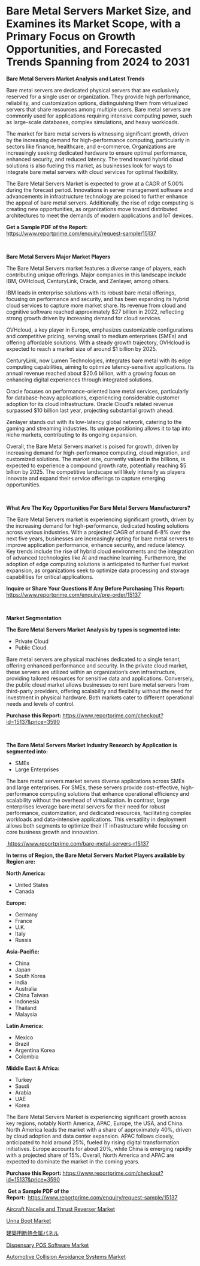 <p><h1>Bare Metal Servers Market Size, and Examines its Market Scope, with a Primary Focus on Growth Opportunities, and Forecasted Trends Spanning from 2024 to 2031</h1></p><p><strong>Bare Metal Servers Market Analysis and Latest Trends</strong></p>
<p><p>Bare metal servers are dedicated physical servers that are exclusively reserved for a single user or organization. They provide high performance, reliability, and customization options, distinguishing them from virtualized servers that share resources among multiple users. Bare metal servers are commonly used for applications requiring intensive computing power, such as large-scale databases, complex simulations, and heavy workloads.</p><p>The market for bare metal servers is witnessing significant growth, driven by the increasing demand for high-performance computing, particularly in sectors like finance, healthcare, and e-commerce. Organizations are increasingly seeking dedicated hardware to ensure optimal performance, enhanced security, and reduced latency. The trend toward hybrid cloud solutions is also fueling this market, as businesses look for ways to integrate bare metal servers with cloud services for optimal flexibility.</p><p>The Bare Metal Servers Market is expected to grow at a CAGR of 5.00% during the forecast period. Innovations in server management software and advancements in infrastructure technology are poised to further enhance the appeal of bare metal servers. Additionally, the rise of edge computing is creating new opportunities, as organizations move toward distributed architectures to meet the demands of modern applications and IoT devices.</p></p>
<p><strong>Get a Sample PDF of the Report:&nbsp;</strong> <a href="https://www.reportprime.com/enquiry/request-sample/15137">https://www.reportprime.com/enquiry/request-sample/15137</a></p>
<p>&nbsp;</p>
<p><strong>Bare Metal Servers Major Market Players</strong></p>
<p><p>The Bare Metal Servers market features a diverse range of players, each contributing unique offerings. Major companies in this landscape include IBM, OVHcloud, CenturyLink, Oracle, and Zenlayer, among others.</p><p>IBM leads in enterprise solutions with its robust bare metal offerings, focusing on performance and security, and has been expanding its hybrid cloud services to capture more market share. Its revenue from cloud and cognitive software reached approximately $27 billion in 2022, reflecting strong growth driven by increasing demand for cloud services.</p><p>OVHcloud, a key player in Europe, emphasizes customizable configurations and competitive pricing, serving small to medium enterprises (SMEs) and offering affordable solutions. With a steady growth trajectory, OVHcloud is expected to reach a market size of around $1 billion by 2025.</p><p>CenturyLink, now Lumen Technologies, integrates bare metal with its edge computing capabilities, aiming to optimize latency-sensitive applications. Its annual revenue reached about $20.6 billion, with a growing focus on enhancing digital experiences through integrated solutions.</p><p>Oracle focuses on performance-oriented bare metal services, particularly for database-heavy applications, experiencing considerable customer adoption for its cloud infrastructure. Oracle Cloud's related revenue surpassed $10 billion last year, projecting substantial growth ahead.</p><p>Zenlayer stands out with its low-latency global network, catering to the gaming and streaming industries. Its unique positioning allows it to tap into niche markets, contributing to its ongoing expansion.</p><p>Overall, the Bare Metal Servers market is poised for growth, driven by increasing demand for high-performance computing, cloud migration, and customized solutions. The market size, currently valued in the billions, is expected to experience a compound growth rate, potentially reaching $5 billion by 2025. The competitive landscape will likely intensify as players innovate and expand their service offerings to capture emerging opportunities.</p></p>
<p>&nbsp;</p>
<p><strong>What Are The Key Opportunities For Bare Metal Servers Manufacturers?</strong></p>
<p><p>The Bare Metal Servers market is experiencing significant growth, driven by the increasing demand for high-performance, dedicated hosting solutions across various industries. With a projected CAGR of around 6-8% over the next five years, businesses are increasingly opting for bare metal servers to improve application performance, enhance security, and reduce latency. Key trends include the rise of hybrid cloud environments and the integration of advanced technologies like AI and machine learning. Furthermore, the adoption of edge computing solutions is anticipated to further fuel market expansion, as organizations seek to optimize data processing and storage capabilities for critical applications.</p></p>
<p><strong>Inquire or Share Your Questions If Any Before Purchasing This Report:</strong> <a href="https://www.reportprime.com/enquiry/pre-order/15137">https://www.reportprime.com/enquiry/pre-order/15137</a></p>
<p>&nbsp;</p>
<p><strong>Market Segmentation</strong></p>
<p><strong>The Bare Metal Servers Market Analysis by types is segmented into:</strong></p>
<p><ul><li>Private Cloud</li><li>Public Cloud</li></ul></p>
<p><p>Bare metal servers are physical machines dedicated to a single tenant, offering enhanced performance and security. In the private cloud market, these servers are utilized within an organization’s own infrastructure, providing tailored resources for sensitive data and applications. Conversely, the public cloud market allows businesses to rent bare metal servers from third-party providers, offering scalability and flexibility without the need for investment in physical hardware. Both markets cater to different operational needs and levels of control.</p></p>
<p><strong>Purchase this Report:&nbsp;</strong><a href="https://www.reportprime.com/checkout?id=15137&price=3590">https://www.reportprime.com/checkout?id=15137&price=3590</a></p>
<p>&nbsp;</p>
<p><strong>The Bare Metal Servers Market Industry Research by Application is segmented into:</strong></p>
<p><ul><li>SMEs</li><li>Large Enterprises</li></ul></p>
<p><p>The bare metal servers market serves diverse applications across SMEs and large enterprises. For SMEs, these servers provide cost-effective, high-performance computing solutions that enhance operational efficiency and scalability without the overhead of virtualization. In contrast, large enterprises leverage bare metal servers for their need for robust performance, customization, and dedicated resources, facilitating complex workloads and data-intensive applications. This versatility in deployment allows both segments to optimize their IT infrastructure while focusing on core business growth and innovation.</p></p>
<p><a href="https://www.reportprime.com/bare-metal-servers-r15137">&nbsp;https://www.reportprime.com/bare-metal-servers-r15137</a></p>
<p><strong>In terms of Region, the Bare Metal Servers Market Players available by Region are:</strong></p>
<p>
    <p> <strong> North America: </strong>
        <ul>
            <li>United States</li>
            <li>Canada</li>
        </ul>
        </p> 
    <p> <strong> Europe: </strong>
        <ul>
            <li>Germany</li>
            <li>France</li>
            <li>U.K.</li>
            <li>Italy</li>
            <li>Russia</li>
        </ul>
        </p> 
    <p> <strong> Asia-Pacific: </strong>
        <ul>
            <li>China</li>
            <li>Japan</li>
            <li>South Korea</li>
            <li>India</li>
            <li>Australia</li>
            <li>China Taiwan</li>
            <li>Indonesia</li>
            <li>Thailand</li>
            <li>Malaysia</li>
        </ul>
        </p> 
    <p> <strong> Latin America: </strong>
        <ul>
            <li>Mexico</li>
            <li>Brazil</li>
            <li>Argentina Korea</li>
            <li>Colombia</li>
        </ul>
        </p> 
    <p> <strong> Middle East & Africa: </strong>
        <ul>
            <li>Turkey</li>
            <li>Saudi</li>
            <li>Arabia</li>
            <li>UAE</li>
            <li>Korea</li>
        </ul>
    </p>
    </p>
<p><p>The Bare Metal Servers Market is experiencing significant growth across key regions, notably North America, APAC, Europe, the USA, and China. North America leads the market with a share of approximately 40%, driven by cloud adoption and data center expansion. APAC follows closely, anticipated to hold around 25%, fueled by rising digital transformation initiatives. Europe accounts for about 20%, while China is emerging rapidly with a projected share of 15%. Overall, North America and APAC are expected to dominate the market in the coming years.</p></p>
<p><strong>Purchase this Report: </strong><a href="https://www.reportprime.com/checkout?id=15137&price=3590">https://www.reportprime.com/checkout?id=15137&price=3590</a></p>
<p>&nbsp;<strong>Get a Sample PDF of the Report:&nbsp;&nbsp;</strong><a href="https://www.reportprime.com/enquiry/request-sample/15137">https://www.reportprime.com/enquiry/request-sample/15137</a></p>
<p><strong></strong></p>
<p><p><a href="https://www.linkedin.com/pulse/global-aircraft-nacelle-thrust-reverser-market-focus-ofk9c?trackingId=Gj7EkFJpRimWiuK4xTUkEA%3D%3D">Aircraft Nacelle and Thrust Reverser Market</a></p><p><a href="https://www.linkedin.com/pulse/global-market-pulse-trends-growth-analysis-unna-boot-forecasted-xu1se?trackingId=cUKaEC%2BsT3CRUQyTHzfqhA%3D%3D">Unna Boot Market</a></p><p><a href="https://medium.com/@qyzhmeiu47/architectural-insulated-metal-panel-market-%E3%81%AF-%E3%82%B3%E3%82%B9%E3%83%88%E7%AE%A1%E7%90%86%E3%81%A8%E5%8A%B9%E7%8E%87%E5%90%91%E4%B8%8A%E3%82%92%E5%84%AA%E5%85%88%E3%81%97%E3%81%BE%E3%81%99-%E3%81%95%E3%82%89%E3%81%AB-%E5%A0%B1%E5%91%8A%E6%9B%B8%E3%81%AF%E5%B8%82%E5%A0%B4%E3%81%AE%E9%9C%80%E8%A6%81%E9%9D%A2%E3%81%A8%E4%BE%9B%E7%B5%A6%E9%9D%A2%E3%81%AE%E4%B8%A1%E6%96%B9%E3%82%92%E3%82%AB%E3%83%90%E3%83%BC%E3%81%97%E3%81%A6%E3%81%84%E3%81%BE%E3%81%99-5f301f48d56e">建築用断熱金属パネル</a></p><p><a href="https://github.com/GroverBarry/Market-Research-Report-List-7/blob/main/dispensary-pos-software-market.md">Dispensary POS Software Market</a></p><p><a href="https://medium.com/@williambatz78/the-global-automotive-collision-avoidance-systems-market-identifies-drivers-restraints-b963f6ced81c">Automotive Collision Avoidance Systems Market</a></p></p>